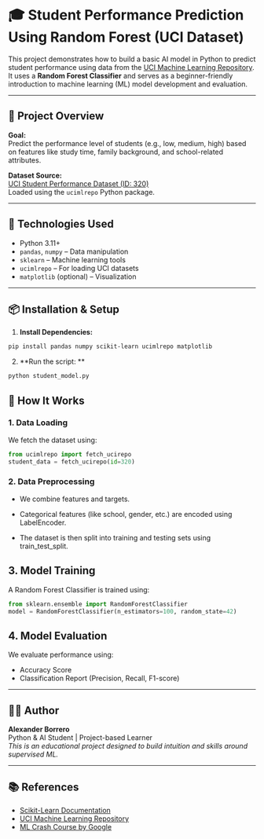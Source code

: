 # 🎓 Student Performance Prediction Using Random Forest (UCI Dataset)

This project demonstrates how to build a basic AI model in Python to predict student performance using data from the [UCI Machine Learning Repository](https://archive.ics.uci.edu/). It uses a **Random Forest Classifier** and serves as a beginner-friendly introduction to machine learning (ML) model development and evaluation.

---

## 📘 Project Overview

**Goal:**  
Predict the performance level of students (e.g., low, medium, high) based on features like study time, family background, and school-related attributes.

**Dataset Source:**  
[UCI Student Performance Dataset (ID: 320)](https://archive.ics.uci.edu/ml/datasets/student+performance)  
Loaded using the `ucimlrepo` Python package.

---

## 🧰 Technologies Used

- Python 3.11+
- `pandas`, `numpy` – Data manipulation
- `sklearn` – Machine learning tools
- `ucimlrepo` – For loading UCI datasets
- `matplotlib` (optional) – Visualization

---

## 📦 Installation & Setup

1. **Install Dependencies:**

```bash
pip install pandas numpy scikit-learn ucimlrepo matplotlib

```
2. **Run the script: **
   
```bash
python student_model.py
```
## 🧠 How It Works

### 1. **Data Loading**

We fetch the dataset using:

```python
from ucimlrepo import fetch_ucirepo  
student_data = fetch_ucirepo(id=320)
```
### 2. Data Preprocessing

- We combine features and targets.

- Categorical features (like school, gender, etc.) are encoded using LabelEncoder.

- The dataset is then split into training and testing sets using train_test_split.

## 3. Model Training
A Random Forest Classifier is trained using:
```python
from sklearn.ensemble import RandomForestClassifier  
model = RandomForestClassifier(n_estimators=100, random_state=42)
```

## 4. Model Evaluation
We evaluate performance using:
- Accuracy Score
- Classification Report (Precision, Recall, F1-score)
___

## 👩‍💻 Author

**Alexander Borrero**  
Python & AI Student | Project-based Learner  
_This is an educational project designed to build intuition and skills around supervised ML._

---

## 📚 References

- [Scikit-Learn Documentation](https://scikit-learn.org/stable/)
- [UCI Machine Learning Repository](https://archive.ics.uci.edu/)
- [ML Crash Course by Google](https://developers.google.com/machine-learning/crash-course)
